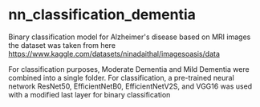 # nn_classification_dementia
Binary classification model for Alzheimer's disease based on MRI images
the dataset was taken from here https://www.kaggle.com/datasets/ninadaithal/imagesoasis/data 

For classification purposes, Moderate Dementia and Mild Dementia were combined into a single folder.
For classification, a pre-trained neural network ResNet50, EfficientNetB0, EfficientNetV2S, and VGG16 was used with a modified last layer for binary classification

